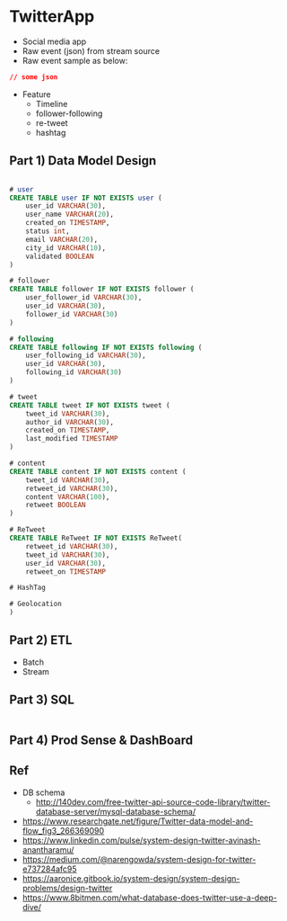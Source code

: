 # TwitterApp
- Social media app
- Raw event (json) from stream source
- Raw event sample as below:
```json
// some json
```
- Feature
    - Timeline
    - follower-following
    - re-tweet
    - hashtag

## Part 1) Data Model Design
```sql

# user
CREATE TABLE user IF NOT EXISTS user (
    user_id VARCHAR(30),
    user_name VARCHAR(20),
    created_on TIMESTAMP,
    status int,
    email VARCHAR(20),
    city_id VARCHAR(10),
    validated BOOLEAN
)

# follower
CREATE TABLE follower IF NOT EXISTS follower (
    user_follower_id VARCHAR(30),
    user_id VARCHAR(30),
    follower_id VARCHAR(30)
)

# following
CREATE TABLE following IF NOT EXISTS following (
    user_following_id VARCHAR(30),
    user_id VARCHAR(30),
    following_id VARCHAR(30)
)

# tweet
CREATE TABLE tweet IF NOT EXISTS tweet (
    tweet_id VARCHAR(30),
    author_id VARCHAR(30),
    created_on TIMESTAMP,
    last_modified TIMESTAMP
)

# content
CREATE TABLE content IF NOT EXISTS content (
    tweet_id VARCHAR(30),
    retweet_id VARCHAR(30),
    content VARCHAR(100),
    retweet BOOLEAN
)

# ReTweet
CREATE TABLE ReTweet IF NOT EXISTS ReTweet(
    retweet_id VARCHAR(30),
    tweet_id VARCHAR(30),
    user_id VARCHAR(30),
    retweet_on TIMESTAMP

# HashTag

# Geolocation
)
```

## Part 2) ETL
- Batch
- Stream

## Part 3) SQL
```sql
```

## Part 4) Prod Sense & DashBoard

## Ref
- DB schema
    - http://140dev.com/free-twitter-api-source-code-library/twitter-database-server/mysql-database-schema/
- https://www.researchgate.net/figure/Twitter-data-model-and-flow_fig3_266369090
- https://www.linkedin.com/pulse/system-design-twitter-avinash-anantharamu/
- https://medium.com/@narengowda/system-design-for-twitter-e737284afc95
- https://aaronice.gitbook.io/system-design/system-design-problems/design-twitter
- https://www.8bitmen.com/what-database-does-twitter-use-a-deep-dive/
